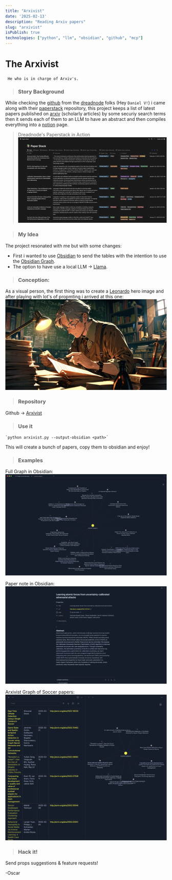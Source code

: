 ```yaml
---
title: "Arxivist"
date: '2025-02-13'
description: "Reading Arxiv papers"
slug: "arxivist"
isPublish: true
technologies: ["python", "llm", "obsidian", "github", "mcp"]
---
```


# The Arxivist
` He who is in charge of Arxiv's.`

> ### Story Background

While checking the [github] from the [dreadnode] folks (Hey `Daniel V!`) i came along with their [paperstack] repository, this project keeps a list of latest papers published on [arxiv] (scholarly articles) by some securiy search terms then it sends each of them to an LLM to have an abstract and then compiles everything into a [notion] page.

> Dreadnode's Paperstack in Action
![Dreadnode Paperstack](arxiv-paperstack.png)


> ### My Idea
The project resonated with me but with some changes:
- First i wanted to use [Obsidian] to send the tables with the intention to use the [Obsidian Graph].
- The option to have use a local LLM -> [Llama].


> ### Conception:

As a visual person, the first thing was to create a [Leonardo] hero image and after playing with lot's of propmting i arrived at this one:
![Arxivist](arxivist-reading-anime.jpg)


> ### Repository
Github -> [Arxivist] 

> ### Use it
    `python arxivist.py --output-obsidian <path>`

This will create a bunch of papers, copy them to obsidian and enjoy!

> ### Examples
Full Graph in Obsidian:
  ![Arxivist full graph in Obsidian](arxivist-obsidian-graph-full.png)

Paper note in Obsidian:
  ![Arxivist graph paper selection in Obsidian](arxivist-obsidian-graph-paper.png)

Arxivist Graph of Soccer papers:
  ![Arxivist soccer search](arxivist-output-football-terms.png)

> ### Hack it!
Send props suggestions & feature requests!

-Oscar

[github]: https://github.com/dreadnode
[dreadnode]: https://www.dreadnode.io/
[paperstack]: https://github.com/dreadnode/paperstack
[notion]: https://dreadnode.notion.site/2582fe5306274c60b85a5e37cf99da7e?v=74ab79ed1452441dab8a1fa02099fedb
[Obsidian]: https://obsidian.md/
[Obsidian Graph]: https://help.obsidian.md/plugins/graph
[arxiv]: https://arxiv.org/
[Llama]: https://www.llama.com/
[Leonardo]: https://leonardo.ai/
[Arxivist]: https://github.com/ozipi/Arxivist

[CPTS]: https://academy.hackthebox.com/preview/certifications/htb-certified-penetration-testing-specialist
[Hack The Box Academy]: https://academy.hackthebox.com/
[Intro to Shodan and the true nature of the internet]: https://www.youtube.com/watch?v=6wvRrmVFr_8

[CPTS]: https://academy.hackthebox.com/preview/certifications/htb-certified-penetration-testing-specialist
[Hunting Certificates and Servers]: https://www.youtube.com/watch?v=1pqCqz3JzXE
[Intro to Shodan and the true nature of the internet]: https://www.youtube.com/watch?v=6wvRrmVFr_8
[Shodan]: https://www.shodan.io/
[Zoomeye]: https://www.zoomeye.org/
[Greynoise]: https://viz.greynoise.io
[JA4]: https://blog.foxio.io/ja4%2B-network-fingerprinting
[Building a Second Brain]: https://www.buildingasecondbrain.com/
[JA4 fingerprinting]: https://github.com/FoxIO-LLC/ja4
[C4]: https://c4model.com/